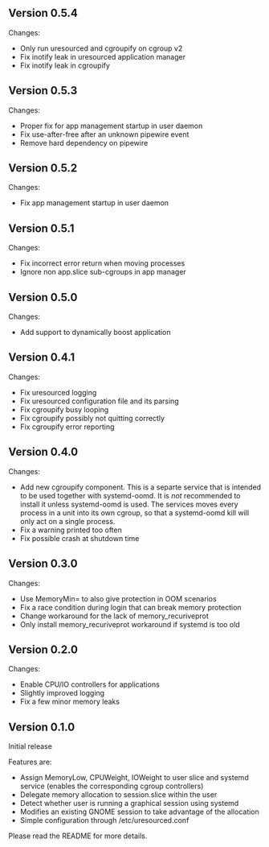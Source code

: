 Version 0.5.4
-------------

Changes:
 * Only run uresourced and cgroupify on cgroup v2
 * Fix inotify leak in uresourced application manager
 * Fix inotify leak in cgroupify

Version 0.5.3
-------------

Changes:
 * Proper fix for app management startup in user daemon
 * Fix use-after-free after an unknown pipewire event
 * Remove hard dependency on pipewire

Version 0.5.2
-------------

Changes:
 * Fix app management startup in user daemon

Version 0.5.1
-------------

Changes:
 * Fix incorrect error return when moving processes
 * Ignore non app.slice sub-cgroups in app manager

Version 0.5.0
-------------

Changes:
 * Add support to dynamically boost application

Version 0.4.1
-------------

Changes:
 * Fix uresourced logging
 * Fix uresourced configuration file and its parsing
 * Fix cgroupify busy looping
 * Fix cgroupify possibly not quitting correctly
 * Fix cgroupify error reporting

Version 0.4.0
-------------

Changes:
 * Add new cgroupify component. This is a separte service that is intended
   to be used together with systemd-oomd.
   It is *not* recommended to install it unless systemd-oomd is used. The
   services moves every process in a unit into its own cgroup, so that
   a systemd-oomd kill will only act on a single process.
 * Fix a warning printed too often
 * Fix possible crash at shutdown time

Version 0.3.0
-------------

Changes:

 * Use MemoryMin= to also give protection in OOM scenarios
 * Fix a race condition during login that can break memory protection
 * Change workaround for the lack of memory_recuriveprot
 * Only install memory_recuriveprot workaround if systemd is too old

Version 0.2.0
-------------

Changes:

 * Enable CPU/IO controllers for applications
 * Slightly improved logging
 * Fix a few minor memory leaks

Version 0.1.0
-------------

Initial release

Features are:

 * Assign MemoryLow, CPUWeight, IOWeight to user slice and systemd service
   (enables the corresponding cgroup controllers)
 * Delegate memory allocation to session.slice within the user
 * Detect whether user is running a graphical session using systemd
 * Modifies an existing GNOME session to take advantage of the allocation
 * Simple configuration through /etc/uresourced.conf

Please read the README for more details.

